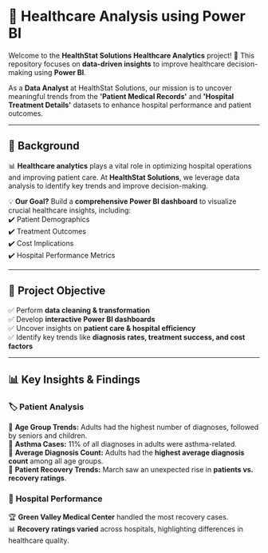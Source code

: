 

# 🏥 **Healthcare Analysis using Power BI**  

Welcome to the **HealthStat Solutions Healthcare Analytics** project! 🚀 This repository focuses on **data-driven insights** to improve healthcare decision-making using **Power BI**.  

As a **Data Analyst** at HealthStat Solutions, our mission is to uncover meaningful trends from the **'Patient Medical Records'** and **'Hospital Treatment Details'** datasets to enhance hospital performance and patient outcomes.  

---  

## 📌 **Background**  

📊 **Healthcare analytics** plays a vital role in optimizing hospital operations and improving patient care. At **HealthStat Solutions**, we leverage data analysis to identify key trends and improve decision-making.  

💡 **Our Goal?** Build a **comprehensive Power BI dashboard** to visualize crucial healthcare insights, including:  
✔️ Patient Demographics  
✔️ Treatment Outcomes  
✔️ Cost Implications  
✔️ Hospital Performance Metrics  

---  

## 🎯 **Project Objective**  

✅ Perform **data cleaning & transformation**  
✅ Develop **interactive Power BI dashboards**  
✅ Uncover insights on **patient care & hospital efficiency**  
✅ Identify key trends like **diagnosis rates, treatment success, and cost factors**  

---  

## 📊 **Key Insights & Findings**  

### 🏷 **Patient Analysis**  
📌 **Age Group Trends:** Adults had the highest number of diagnoses, followed by seniors and children.  
📌 **Asthma Cases:** 11% of all diagnoses in adults were asthma-related.  
📌 **Average Diagnosis Count:** Adults had the **highest average diagnosis count** among all age groups.  
📌 **Patient Recovery Trends:** March saw an unexpected rise in **patients vs. recovery ratings**.  

### 🏥 **Hospital Performance**  
🏆 **Green Valley Medical Center** handled the most recovery cases.  
📊 **Recovery ratings varied** across hospitals, highlighting differences in healthcare quality.  


